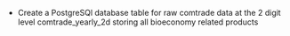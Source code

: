 

- Create a PostgreSQl database table for raw comtrade data at the 2 digit level
  comtrade_yearly_2d storing all bioeconomy related products
